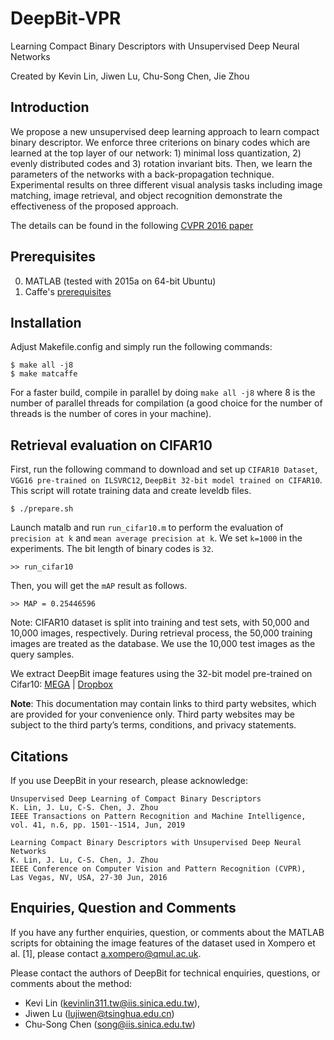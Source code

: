 # DeepBit-VPR


Learning Compact Binary Descriptors with Unsupervised Deep Neural Networks

Created by Kevin Lin, Jiwen Lu, Chu-Song Chen, Jie Zhou

## Introduction

We propose a new unsupervised deep learning approach to learn compact binary descriptor. We enforce three criterions on binary codes which are learned at the top layer of our network: 1) minimal loss quantization, 2) evenly distributed codes and 3) rotation invariant bits. Then, we learn the parameters of the networks with a back-propagation technique. Experimental results on three different visual analysis tasks including image matching, image retrieval, and object recognition demonstrate the effectiveness of the proposed approach.

The details can be found in the following [CVPR 2016 paper](http://www.iis.sinica.edu.tw/~kevinlin311.tw/cvpr16-deepbit.pdf)


## Prerequisites

  0. MATLAB (tested with 2015a on 64-bit Ubuntu)
  0. Caffe's [prerequisites](http://caffe.berkeleyvision.org/installation.html#prequequisites)


## Installation

Adjust Makefile.config and simply run the following commands:

    $ make all -j8
    $ make matcaffe

For a faster build, compile in parallel by doing `make all -j8` where 8 is the number of parallel threads for compilation (a good choice for the number of threads is the number of cores in your machine).


## Retrieval evaluation on CIFAR10

First, run the following command to download and set up `CIFAR10 Dataset`, `VGG16 pre-trained on ILSVRC12`, `DeepBit 32-bit model trained on CIFAR10`. This script will rotate training data and create leveldb files.

    $ ./prepare.sh


Launch matalb and run `run_cifar10.m` to perform the evaluation of `precision at k` and `mean average precision at k`. We set `k=1000` in the experiments. The bit length of binary codes is `32`. 
    
    >> run_cifar10


Then, you will get the `mAP` result as follows. 

    >> MAP = 0.25446596


Note: CIFAR10 dataset is split into training and test sets, with 50,000 and 10,000 images, respectively. During retrieval process, the 50,000 training images are treated as the database. We use the 10,000 test images as the query samples.






We extract DeepBit image features using the 32-bit model pre-trained on Cifar10: [MEGA](https://mega.nz/#!kFd3RZbR!jhhlgfd-eOV4YpflBcZ3lE3UmeQqJFLuds1fLdIKS_0)  | [Dropbox](https://www.dropbox.com/s/z815s0cjdipwr5b/DeepBit32_final_iter_1.caffemodel?dl=0)

**Note**: This documentation may contain links to third party websites, which are provided for your convenience only. Third party websites may be subject to the third party’s terms, conditions, and privacy statements.

## Citations

If you use DeepBit in your research, please acknowledge:
```
Unsupervised Deep Learning of Compact Binary Descriptors
K. Lin, J. Lu, C-S. Chen, J. Zhou
IEEE Transactions on Pattern Recognition and Machine Intelligence, 
vol. 41, n.6, pp. 1501--1514, Jun, 2019
```

```
Learning Compact Binary Descriptors with Unsupervised Deep Neural Networks
K. Lin, J. Lu, C-S. Chen, J. Zhou
IEEE Conference on Computer Vision and Pattern Recognition (CVPR),
Las Vegas, NV, USA, 27-30 Jun, 2016
```

## Enquiries, Question and Comments

If you have any further enquiries, question, or comments about the MATLAB scripts for obtaining the image features of the dataset used in Xompero et al. [1], please contact a.xompero@qmul.ac.uk. 

Please contact the authors of DeepBit for technical enquiries, questions, or comments about the method:
* Kevi Lin (kevinlin311.tw@iis.sinica.edu.tw), 
* Jiwen Lu (lujiwen@tsinghua.edu.cn) 
* Chu-Song Chen (song@iis.sinica.edu.tw)

